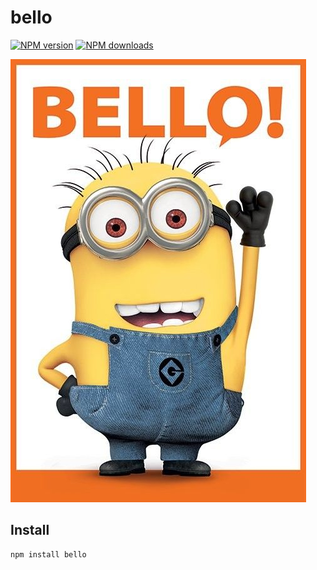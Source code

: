 # bello

[![NPM version](https://img.shields.io/npm/v/bello.svg?style=flat)](https://npmjs.org/package/bello)
[![NPM downloads](http://img.shields.io/npm/dm/bello.svg?style=flat)](https://npmjs.org/package/bello)

![Bello](./docs/bello.jpeg)

## Install

```
npm install bello
```

